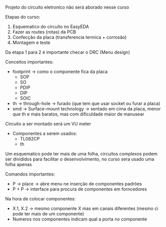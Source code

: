Projeto do circuito eletronico não será aborado nesse curso

Etapas do curso:
1. Esquematico do circuito no EasyEDA
2. Fazer as routes (rotas) da PCB
3. Confecção da placa (transferencia termica + corrosão)
4. Montagem e teste

Da etapa 1 para 2 é importante checar o DRC (Menu design)

Conceitos importantes:
- footprint -> como o componente fica da placa
    - SOP
    - SO
    - PDIP
    - DIP
    - SOIC
- th -> through-hole -> furado (que tem que usar socket ou furar a placa) 
- smd -> Surface-mount technology -> sentado em cima da placa, menor que th e mais baratos, mas com dificuldade maior de manusear


Circuito a ser montado será um VU meter
- Componentes a serem usados:
    - TL082CP
    - th 

Um esquematico pode ter mais de uma folha, circuitos complexos podem ser divididos para facilitar o desenvolvimento, no curso sera usado uma folha apenas

Comandos importantes:
- P -> place -> abre menu ne inserção de componentes padrões
- P + P -> interface para procura de componentes em forncedores


Na hora de colocar componentes: 
- X.1, X.2 -> mesmo componente X mas em canais diferentes (mesmo ci pode ter mais de um componente)
- Numeros nos componentes indicam qual a porta no componente 
